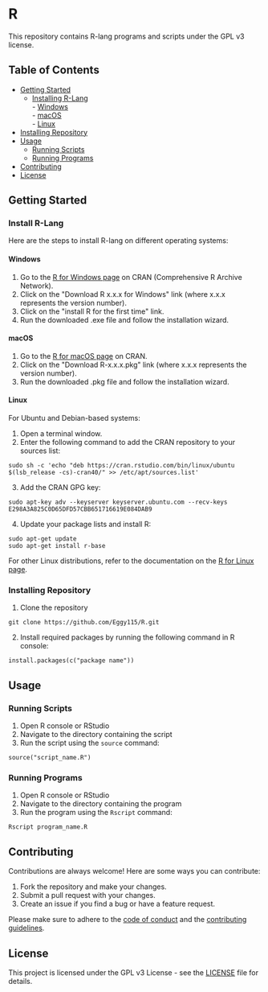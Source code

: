 # R

This repository contains R-lang programs and scripts under the GPL v3 license.

## Table of Contents
- [Getting Started](#getting-started)     
  - [Installing R-Lang](#installing-r-lang)       
        - [Windows](#Windows)     
        - [macOS](#macOS)     
        - [Linux](#Linux)     
- [Installing Repository](#installing)  
- [Usage](#usage)
  - [Running Scripts](#running-scripts)
  - [Running Programs](#running-programs)
- [Contributing](#contributing)
- [License](#license)

## Getting Started

### Install R-Lang

Here are the steps to install R-lang on different operating systems:

#### Windows

1. Go to the [R for Windows page](https://cran.r-project.org/bin/windows/base/) on CRAN (Comprehensive R Archive Network).
2. Click on the "Download R x.x.x for Windows" link (where x.x.x represents the version number).
3. Click on the "install R for the first time" link.
4. Run the downloaded .exe file and follow the installation wizard.

#### macOS

1. Go to the [R for macOS page](https://cran.r-project.org/bin/macosx/) on CRAN.
2. Click on the "Download R-x.x.x.pkg" link (where x.x.x represents the version number).
3. Run the downloaded .pkg file and follow the installation wizard.

#### Linux

For Ubuntu and Debian-based systems:

1. Open a terminal window.
2. Enter the following command to add the CRAN repository to your sources list:

```
sudo sh -c 'echo "deb https://cran.rstudio.com/bin/linux/ubuntu $(lsb_release -cs)-cran40/" >> /etc/apt/sources.list'
```

3. Add the CRAN GPG key:

```
sudo apt-key adv --keyserver keyserver.ubuntu.com --recv-keys E298A3A825C0D65DFD57CBB651716619E084DAB9
```

4. Update your package lists and install R:

```
sudo apt-get update
sudo apt-get install r-base
```

For other Linux distributions, refer to the documentation on the [R for Linux page](https://cran.r-project.org/bin/linux/).


### Installing Repository

1. Clone the repository

```
git clone https://github.com/Eggy115/R.git
```

2. Install required packages by running the following command in R console:

```
install.packages(c("package name"))
```

## Usage

### Running Scripts

1. Open R console or RStudio
2. Navigate to the directory containing the script
3. Run the script using the `source` command:

```
source("script_name.R")
```

### Running Programs

1. Open R console or RStudio
2. Navigate to the directory containing the program
3. Run the program using the `Rscript` command:

```
Rscript program_name.R
```

## Contributing

Contributions are always welcome! Here are some ways you can contribute:

1. Fork the repository and make your changes. 
2. Submit a pull request with your changes.
3. Create an issue if you find a bug or have a feature request.

Please make sure to adhere to the [code of conduct](CODE_OF_CONDUCT.md) and the [contributing guidelines](CONTRIBUTING.md).

## License

This project is licensed under the GPL v3 License - see the [LICENSE](LICENSE) file for details.

